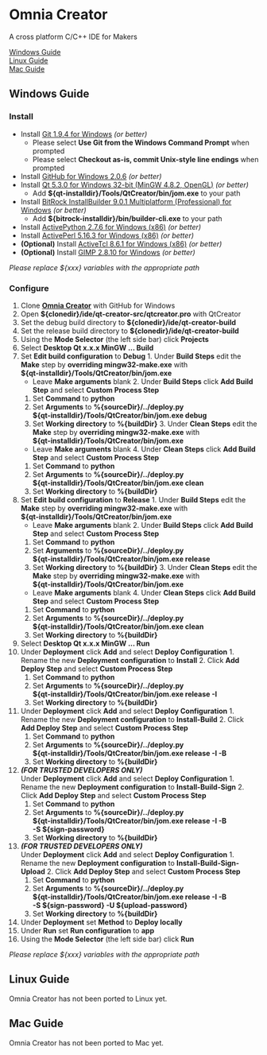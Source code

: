Omnia Creator
=============

A cross platform C/C++ IDE for Makers

[Windows Guide](#windows-guide)  
[Linux Guide](#linux-guide)  
[Mac Guide](#mac-guide)

Windows Guide
-------------

### Install

* Install [Git 1.9.4 for Windows](http://git-scm.com/download/win) *(or better)*
  * Please select **Use Git from the Windows Command Prompt** when prompted
  * Please select **Checkout as-is, commit Unix-style line endings** when prompted
* Install [GitHub for Windows 2.0.6](https://windows.github.com) *(or better)*
* Install [Qt 5.3.0 for Windows 32-bit (MinGW 4.8.2, OpenGL)](http://qt-project.org/downloads) *(or better)*
  * Add **${qt-installdir}/Tools/QtCreator/bin/jom.exe** to your path
* Install [BitRock InstallBuilder 9.0.1 Multiplatform (Professional) for Windows](http://installbuilder.bitrock.com/download-installbuilder-for-qt-step-2.html) *(or better)*
  * Add **${bitrock-installdir}/bin/builder-cli.exe** to your path
* Install [ActivePython 2.7.6 for Windows (x86)](http://www.activestate.com/activepython/downloads) *(or better)*
* Install [ActivePerl 5.16.3 for Windows (x86)](http://www.activestate.com/activeperl/downloads) *(or better)*
* **(Optional)** Install [ActiveTcl 8.6.1 for Windows (x86)](http://www.activestate.com/activetcl/downloads) *(or better)*
* **(Optional)** Install [GIMP 2.8.10 for Windows](http://www.gimp.org/downloads/) *(or better)*

*Please replace ${xxx} variables with the appropriate path*

### Configure

1. Clone **[Omnia Creator](github-windows://openRepo/https://github.com/omniacreator/omniacreator)** with GitHub for Windows
2. Open **${clonedir}/ide/qt-creator-src/qtcreator.pro** with QtCreator
  1. Set the debug build directory to **${clonedir}/ide/qt-creator-build**
  2. Set the release build directory to **${clonedir}/ide/qt-creator-build**
3. Using the **Mode Selector** (the left side bar) click **Projects**
4. Select **Desktop Qt x.x.x MinGW ... Build**
  1. Set **Edit build configuration** to **Debug**
    1. Under **Build Steps** edit the **Make** step by **overriding mingw32-make.exe** with  
    **${qt-installdir}/Tools/QtCreator/bin/jom.exe**
      * Leave **Make arguments** blank
    2. Under **Build Steps** click **Add Build Step** and select **Custom Process Step**
      1. Set **Command** to **python**
      2. Set **Arguments** to **%{sourceDir}/../deploy.py**  
      **${qt-installdir}/Tools/QtCreator/bin/jom.exe debug**
      3. Set **Working directory** to **%{buildDir}**
    3. Under **Clean Steps** edit the **Make** step by **overriding mingw32-make.exe** with  
    **${qt-installdir}/Tools/QtCreator/bin/jom.exe**
      * Leave **Make arguments** blank
    4. Under **Clean Steps** click **Add Build Step** and select **Custom Process Step**
      1. Set **Command** to **python**
      2. Set **Arguments** to **%{sourceDir}/../deploy.py**  
      **${qt-installdir}/Tools/QtCreator/bin/jom.exe clean**
      3. Set **Working directory** to **%{buildDir}**
  2. Set **Edit build configuration** to **Release**
    1. Under **Build Steps** edit the **Make** step by **overriding mingw32-make.exe** with  
    **${qt-installdir}/Tools/QtCreator/bin/jom.exe**
      * Leave **Make arguments** blank
    2. Under **Build Steps** click **Add Build Step** and select **Custom Process Step**
      1. Set **Command** to **python**
      2. Set **Arguments** to **%{sourceDir}/../deploy.py**  
      **${qt-installdir}/Tools/QtCreator/bin/jom.exe release**
      3. Set **Working directory** to **%{buildDir}**
    3. Under **Clean Steps** edit the **Make** step by **overriding mingw32-make.exe** with  
    **${qt-installdir}/Tools/QtCreator/bin/jom.exe**
      * Leave **Make arguments** blank
    4. Under **Clean Steps** click **Add Build Step** and select **Custom Process Step**
      1. Set **Command** to **python**
      2. Set **Arguments** to **%{sourceDir}/../deploy.py**  
      **${qt-installdir}/Tools/QtCreator/bin/jom.exe clean**
      3. Set **Working directory** to **%{buildDir}**
5. Select **Desktop Qt x.x.x MinGW ... Run**
  1. Under **Deployment** click **Add** and select **Deploy Configuration**
    1. Rename the new **Deployment configuration** to **Install**
    2. Click **Add Deploy Step** and select **Custom Process Step**
      1. Set **Command** to **python**
      2. Set **Arguments** to **%{sourceDir}/../deploy.py**  
      **${qt-installdir}/Tools/QtCreator/bin/jom.exe release -I**
      3. Set **Working directory** to **%{buildDir}**
  2. Under **Deployment** click **Add** and select **Deploy Configuration**
    1. Rename the new **Deployment configuration** to **Install-Build**
    2. Click **Add Deploy Step** and select **Custom Process Step**
      1. Set **Command** to **python**
      2. Set **Arguments** to **%{sourceDir}/../deploy.py**  
      **${qt-installdir}/Tools/QtCreator/bin/jom.exe release -I -B**
      3. Set **Working directory** to **%{buildDir}**
  3. ***(FOR TRUSTED DEVELOPERS ONLY)***  
  Under **Deployment** click **Add** and select **Deploy Configuration**
    1. Rename the new **Deployment configuration** to **Install-Build-Sign**
    2. Click **Add Deploy Step** and select **Custom Process Step**
      1. Set **Command** to **python**
      2. Set **Arguments** to **%{sourceDir}/../deploy.py**  
      **${qt-installdir}/Tools/QtCreator/bin/jom.exe release -I -B**  
      **-S ${sign-password}**
      3. Set **Working directory** to **%{buildDir}**
  4. ***(FOR TRUSTED DEVELOPERS ONLY)***  
  Under **Deployment** click **Add** and select **Deploy Configuration**
    1. Rename the new **Deployment configuration** to **Install-Build-Sign-Upload**
    2. Click **Add Deploy Step** and select **Custom Process Step**
      1. Set **Command** to **python**
      2. Set **Arguments** to **%{sourceDir}/../deploy.py**  
      **${qt-installdir}/Tools/QtCreator/bin/jom.exe release -I -B**  
      **-S ${sign-password} -U ${upload-password}**
      3. Set **Working directory** to **%{buildDir}**
  5. Under **Deployment** set **Method** to **Deploy locally**
  6. Under **Run** set **Run configuration** to **app**
6. Using the **Mode Selector** (the left side bar) click **Run**

*Please replace ${xxx} variables with the appropriate path*

Linux Guide
-----------

Omnia Creator has not been ported to Linux yet.

Mac Guide
---------

Omnia Creator has not been ported to Mac yet.
